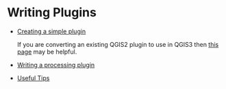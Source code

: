 # Writing Plugins

+ [Creating a simple plugin](https://astuntechnology.github.io/qgis-tutorials/html/en/docs/building_a_python_plugin.html)

  If you are converting an existing QGIS2 plugin to use in QGIS3 then [this
  page](https://github.com/qgis/QGIS/wiki/Plugin-migration-to-QGIS-3)
  may be helpful.

+ [Writing a processing plugin](http://www.qgistutorials.com/en/docs/3/processing_python_scripts.html)

+ [Useful Tips](http://nyalldawson.net/2016/10/speeding-up-your-pyqgis-scripts/)    
